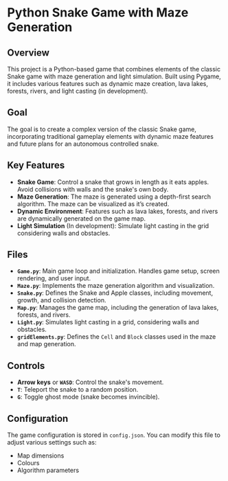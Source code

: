 # Python Snake Game with Maze Generation

## Overview
This project is a Python-based game that combines elements of the classic Snake game with maze generation and light simulation. Built using Pygame, it includes various features such as dynamic maze creation, lava lakes, forests, rivers, and light casting (in development).

## Goal
The goal is to create a complex version of the classic Snake game, incorporating traditional gameplay elements with dynamic maze features and future plans for an autonomous controlled snake.

## Key Features
- **Snake Game**: Control a snake that grows in length as it eats apples. Avoid collisions with walls and the snake's own body.
- **Maze Generation**: The maze is generated using a depth-first search algorithm. The maze can be visualized as it’s created.
- **Dynamic Environment**: Features such as lava lakes, forests, and rivers are dynamically generated on the game map.
- **Light Simulation** (In development): Simulate light casting in the grid considering walls and obstacles.

## Files
- **`Game.py`**: Main game loop and initialization. Handles game setup, screen rendering, and user input.
- **`Maze.py`**: Implements the maze generation algorithm and visualization.
- **`Snake.py`**: Defines the Snake and Apple classes, including movement, growth, and collision detection.
- **`Map.py`**: Manages the game map, including the generation of lava lakes, forests, and rivers.
- **`Light.py`**: Simulates light casting in a grid, considering walls and obstacles.
- **`gridElements.py`**: Defines the `Cell` and `Block` classes used in the maze and map generation.

## Controls
- **Arrow keys** or **`WASD`**:  Control the snake's movement.
- **`T`**: Teleport the snake to a random position.
- **`G`**: Toggle ghost mode (snake becomes invincible).

## Configuration
The game configuration is stored in `config.json`. You can modify this file to adjust various settings such as:
- Map dimensions
- Colours
- Algorithm parameters

